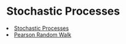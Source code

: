 # Stochastic Processes

<li class="masthead__menu-item">
          <a href= "https://nbviewer.org/github/JulioCesarMS/StochasticProcesses/blob/main/Stochastic Simulation.ipynb">Stochastic Processes</a>
</li>

<li class="masthead__menu-item">
          <a href= "https://nbviewer.org/github/JulioCesarMS/StochasticProcesses/blob/main/RandomWalk/Pearson%20Random%20Walk%20-%20Python.ipynb">Pearson Random Walk</a>
</li>
